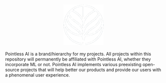 <div align="center">
    <img width="130" height="130" src="https://github.com/notpointless/homepage/blob/main/logo.svg" alt="Pointless AI Logo">
</div>
<br>
Pointless AI is a brand/hierarchy for my projects. All projects within this repository will permanently be affiliated with Pointless AI, whether they incorporate ML or not. Pointless AI implements various preexisting open-source projects that will help better our products and provide our users with a phenomenal user experience. <!--

## Pointless Hierarchy
todo